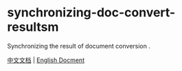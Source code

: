 # synchronizing-doc-convert-resultsm 

Synchronizing the result of document conversion . 

[中文文档](https://github.com/liumapp/synchronizing-doc-convert-results/blob/master/README_CN.md) | [English Docment](https://github.com/liumapp/simple-sdk-example/blob/master/README.md)





